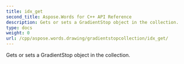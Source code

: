 ```yaml
---
title: idx_get
second_title: Aspose.Words for C++ API Reference
description: Gets or sets a GradientStop object in the collection. 
type: docs
weight: 0
url: /cpp/aspose.words.drawing/gradientstopcollection/idx_get/
---
```


Gets or sets a GradientStop object in the collection. 

